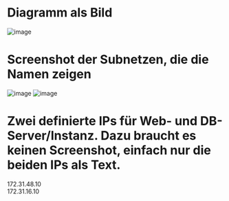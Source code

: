 # **Diagramm als Bild**
![image](https://github.com/user-attachments/assets/69e1ec83-a4cd-4953-a99e-8c5b8b10562c)


# Screenshot der Subnetzen, die die Namen zeigen

![image](https://github.com/user-attachments/assets/e591eed5-85a1-41a0-86ab-ddb73e0fe46d)
![image](https://github.com/user-attachments/assets/612257df-f1b2-4934-973b-b2b24f3c169f)

# Zwei definierte IPs für Web- und DB-Server/Instanz. Dazu braucht es keinen Screenshot, einfach nur die beiden IPs als Text.
172.31.48.10 <br>
172.31.16.10
